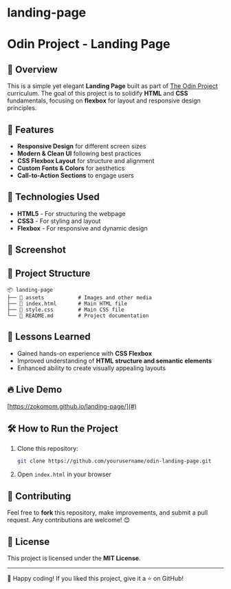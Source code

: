# landing-page
# Odin Project - Landing Page



## 📌 Overview

This is a simple yet elegant **Landing Page** built as part of [The Odin Project](https://www.theodinproject.com/) curriculum. The goal of this project is to solidify **HTML** and **CSS** fundamentals, focusing on **flexbox** for layout and responsive design principles.

## 🎯 Features

- **Responsive Design** for different screen sizes
- **Modern & Clean UI** following best practices
- **CSS Flexbox Layout** for structure and alignment
- **Custom Fonts & Colors** for aesthetics
- **Call-to-Action Sections** to engage users

## 🚀 Technologies Used

- **HTML5** - For structuring the webpage
- **CSS3** - For styling and layout
- **Flexbox** - For responsive and dynamic design

## 📸 Screenshot



## 📂 Project Structure

```
📦 landing-page
├── 📂 assets           # Images and other media
├── 📜 index.html       # Main HTML file
├── 📜 style.css        # Main CSS file
└── 📜 README.md        # Project documentation
```

## 📖 Lessons Learned

- Gained hands-on experience with **CSS Flexbox**
- Improved understanding of **HTML structure and semantic elements**
- Enhanced ability to create visually appealing layouts

## 🔥 Live Demo

[https://zokomom.github.io/landing-page/](#)

## 🛠️ How to Run the Project

1. Clone this repository:
   ```bash
   git clone https://github.com/yourusername/odin-landing-page.git
   ```
2. Open `index.html` in your browser

## 🤝 Contributing

Feel free to **fork** this repository, make improvements, and submit a pull request. Any contributions are welcome! 😊

## 📜 License

This project is licensed under the **MIT License**.

---

🚀 Happy coding! If you liked this project, give it a ⭐ on GitHub!
